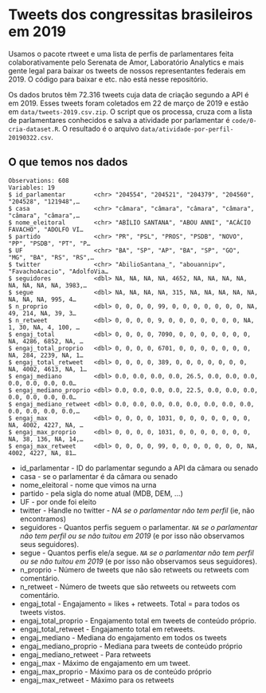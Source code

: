 # Tweets dos congressitas brasileiros em 2019

Usamos o pacote rtweet e uma lista de perfis de parlamentares feita colaborativamente pelo Serenata de Amor, Laboratório Analytics e mais gente legal para baixar os tweets de nossos representantes federais em 2019. O código para baixar e etc. não está nesse repositório. 

Os dados brutos têm 72.316 tweets cuja data de criação segundo a API é em 2019. Esses tweets foram coletados em 22 de março de 2019 e estão em `data/tweets-2019.csv.zip`. O script que os processa, cruza com a lista de parlamentares conhecidos e salva a atividade por parlamentar é `code/0-cria-dataset.R`. O resultado é o arquivo `data/atividade-por-perfil-20190322.csv`. 

## O que temos nos dados 

```
Observations: 608
Variables: 19
$ id_parlamentar        <chr> "204554", "204521", "204379", "204560", "204528", "121948",…
$ casa                  <chr> "câmara", "câmara", "câmara", "câmara", "câmara", "câmara",…
$ nome_eleitoral        <chr> "ABÍLIO SANTANA", "ABOU ANNI", "ACÁCIO FAVACHO", "ADOLFO VI…
$ partido               <chr> "PR", "PSL", "PROS", "PSDB", "NOVO", "PP", "PSDB", "PT", "P…
$ UF                    <chr> "BA", "SP", "AP", "BA", "SP", "GO", "MG", "BA", "RS", "RS",…
$ twitter               <chr> "AbilioSantana_", "abouannipv", "FavachoAcacio", "AdolfoVia…
$ seguidores            <dbl> NA, NA, NA, NA, 4652, NA, NA, NA, NA, NA, NA, NA, NA, 3983,…
$ segue                 <dbl> NA, NA, NA, NA, 315, NA, NA, NA, NA, NA, NA, NA, NA, 995, 4…
$ n_proprio             <dbl> 0, 0, 0, 0, 99, 0, 0, 0, 0, 0, 0, 0, NA, 49, 214, NA, 39, 3…
$ n_retweet             <dbl> 0, 0, 0, 0, 9, 0, 0, 0, 0, 0, 0, 0, NA, 1, 30, NA, 4, 100, …
$ engaj_total           <dbl> 0, 0, 0, 0, 7090, 0, 0, 0, 0, 0, 0, 0, NA, 4286, 6852, NA, …
$ engaj_total_proprio   <dbl> 0, 0, 0, 0, 6701, 0, 0, 0, 0, 0, 0, 0, NA, 284, 2239, NA, 1…
$ engaj_total_retweet   <dbl> 0, 0, 0, 0, 389, 0, 0, 0, 0, 0, 0, 0, NA, 4002, 4613, NA, 1…
$ engaj_mediano         <dbl> 0.0, 0.0, 0.0, 0.0, 26.5, 0.0, 0.0, 0.0, 0.0, 0.0, 0.0, 0.0…
$ engaj_mediano_proprio <dbl> 0.0, 0.0, 0.0, 0.0, 22.5, 0.0, 0.0, 0.0, 0.0, 0.0, 0.0, 0.0…
$ engaj_mediano_retweet <dbl> 0.0, 0.0, 0.0, 0.0, 0.0, 0.0, 0.0, 0.0, 0.0, 0.0, 0.0, 0.0,…
$ engaj_max             <dbl> 0, 0, 0, 0, 1031, 0, 0, 0, 0, 0, 0, 0, NA, 4002, 4227, NA, …
$ engaj_max_proprio     <dbl> 0, 0, 0, 0, 1031, 0, 0, 0, 0, 0, 0, 0, NA, 38, 136, NA, 14,…
$ engaj_max_retweet     <dbl> 0, 0, 0, 0, 99, 0, 0, 0, 0, 0, 0, 0, NA, 4002, 4227, NA, 81…
```

* id_parlamentar  - ID do parlamentar segundo a API da câmara ou senado
* casa  - se o parlamentar é da câmara ou senado
* nome_eleitoral  - nome que vimos na urna
* partido - pela sigla do nome atual (MDB, DEM, ...)
* UF  - por onde foi eleito
* twitter - Handle no twitter - *NA se o parlamentar não tem perfil* (ie, não encontramos)
* seguidores  - Quantos perfis seguem o parlamentar. *`NA` se o parlamentar não tem perfil ou se não tuitou em 2019* (e por isso não observamos seus seguidores).
* segue - Quantos perfis ele/a segue. *`NA` se o parlamentar não tem perfil ou se não tuitou em 2019* (e por isso não observamos seus seguidores).
* n_proprio - Número de tweets que não são retweets ou retweets com comentário.
* n_retweet - Número de tweets que são retweets ou retweets com comentário.
* engaj_total - Engajamento = likes + retweets. Total = para todos os tweets vistos.
* engaj_total_proprio - Engajamento total em tweets de conteúdo próprio.
* engaj_total_retweet - Engajamento total em retweets.
* engaj_mediano - Mediana do engajamento em todos os tweets
* engaj_mediano_proprio - Mediana para tweets de conteúdo próprio
* engaj_mediano_retweet - Para retweets
* engaj_max - Máximo de engajamento em um tweet.
* engaj_max_proprio - Máximo para os de conteúdo próprio
* engaj_max_retweet - Máximo para os retweets
